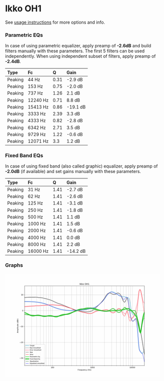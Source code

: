 # Ikko OH1
See [usage instructions](https://github.com/jaakkopasanen/AutoEq#usage) for more options and info.

### Parametric EQs
In case of using parametric equalizer, apply preamp of **-2.6dB** and build filters manually
with these parameters. The first 5 filters can be used independently.
When using independent subset of filters, apply preamp of **-2.4dB**.

| Type    | Fc       |    Q | Gain     |
|:--------|:---------|:-----|:---------|
| Peaking | 44 Hz    | 0.31 | -2.9 dB  |
| Peaking | 153 Hz   | 0.75 | -2.0 dB  |
| Peaking | 737 Hz   | 1.26 | 2.1 dB   |
| Peaking | 12240 Hz | 0.71 | 8.8 dB   |
| Peaking | 15413 Hz | 0.86 | -19.1 dB |
| Peaking | 3333 Hz  | 2.39 | 3.3 dB   |
| Peaking | 4333 Hz  | 0.82 | -2.8 dB  |
| Peaking | 6342 Hz  | 2.71 | 3.5 dB   |
| Peaking | 9729 Hz  | 1.22 | -0.6 dB  |
| Peaking | 12071 Hz | 3.3  | 1.2 dB   |

### Fixed Band EQs
In case of using fixed band (also called graphic) equalizer, apply preamp of **-2.0dB**
(if available) and set gains manually with these parameters.

| Type    | Fc       |    Q | Gain     |
|:--------|:---------|:-----|:---------|
| Peaking | 31 Hz    | 1.41 | -2.7 dB  |
| Peaking | 62 Hz    | 1.41 | -2.6 dB  |
| Peaking | 125 Hz   | 1.41 | -3.1 dB  |
| Peaking | 250 Hz   | 1.41 | -1.8 dB  |
| Peaking | 500 Hz   | 1.41 | 1.1 dB   |
| Peaking | 1000 Hz  | 1.41 | 1.5 dB   |
| Peaking | 2000 Hz  | 1.41 | -0.6 dB  |
| Peaking | 4000 Hz  | 1.41 | 0.0 dB   |
| Peaking | 8000 Hz  | 1.41 | 2.2 dB   |
| Peaking | 16000 Hz | 1.41 | -14.2 dB |

### Graphs
![](./Ikko%20OH1.png)